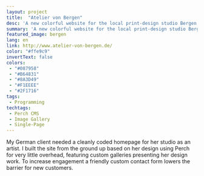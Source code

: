 ```yaml
---
layout: project
title:  "Atelier von Bergen"
desc: 'A new colorful website for the local print-design studio Bergen.'
summary: 'A new colorful website for the local print-design studio Bergen from the ground up.'
featured_image: bergen
lang: en
link: http://www.atelier-von-bergen.de/
color: "#ffe9c9"
invertText: false
colors:
 - "#087958"
 - "#B64831"
 - "#8A3D49"
 - "#F1EEEE"
 - "#2F1716"
tags:
 - Programming
techtags:
 - Perch CMS
 - Image Gallery
 - Single-Page
---
```

My German client needed a cleanly coded homepage for her studio as an artist.
I built the site from the ground up based on her design using Perch for very little overhead, featuring custom galleries presenting her design work.
To increase engagement a friendly custom contact form lowers the barrier for new customers.
